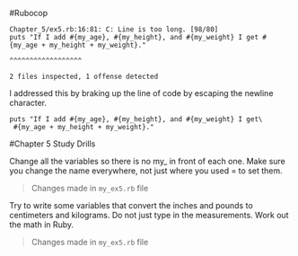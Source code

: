 #Rubocop

    Chapter_5/ex5.rb:16:81: C: Line is too long. [98/80]
    puts "If I add #{my_age}, #{my_height}, and #{my_weight} I get #{my_age + my_height + my_weight}."
                                                                                ^^^^^^^^^^^^^^^^^^
    
    2 files inspected, 1 offense detected

I addressed this by braking up the line of code by escaping the newline character.

    puts "If I add #{my_age}, #{my_height}, and #{my_weight} I get\
     #{my_age + my_height + my_weight}."

#Chapter 5 Study Drills

Change all the variables so there is no my_ in front of each one. Make sure you change 
the name everywhere, not just where you used = to set them.

>Changes made in `my_ex5.rb` file

Try to write some variables that convert the inches and pounds to centimeters and kilograms. 
Do not just type in the measurements. Work out the math in Ruby.

>Changes made in `my_ex5.rb` file
